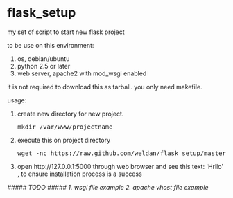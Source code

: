 flask_setup
===========

my set of script to start new flask project

to be use on this environment:
<ol>
<li>os, debian/ubuntu</li>
<li>python 2.5 or later</li>
<li>web server, apache2 with mod_wsgi enabled</li>
</ol>

it is not required to download this as tarball. you only need makefile. 

usage:
<ol>
<li>
create new directory for new project. 
<pre>
mkdir /var/www/projectname
</pre>
</li>
<li>
execute this on project directory
<pre>
wget -nc https://raw.github.com/weldan/flask_setup/master/makefile -O ./makefile && make install && . environment/bin/activate && python app.py
</pre>
</li>
<li>
open http://127.0.0.1:5000 through web browser and see this text: 'Hrllo' , to ensure installation process is a success 
</li>
</ol>

<em>
#####
TODO
#####
1. wsgi file example
2. apache vhost file example
</em>